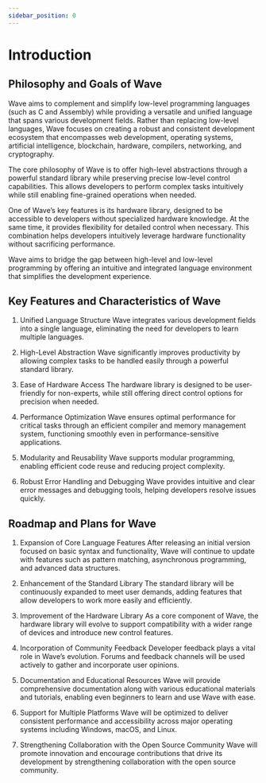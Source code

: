 ```yaml
---
sidebar_position: 0
---
```


# Introduction
## Philosophy and Goals of Wave
Wave aims to complement and simplify low-level programming languages (such as C and Assembly) while providing a versatile and unified language that spans various development fields. Rather than replacing low-level languages, Wave focuses on creating a robust and consistent development ecosystem that encompasses web development, operating systems, artificial intelligence, blockchain, hardware, compilers, networking, and cryptography.

The core philosophy of Wave is to offer high-level abstractions through a powerful standard library while preserving precise low-level control capabilities. This allows developers to perform complex tasks intuitively while still enabling fine-grained operations when needed.

One of Wave’s key features is its hardware library, designed to be accessible to developers without specialized hardware knowledge. At the same time, it provides flexibility for detailed control when necessary. This combination helps developers intuitively leverage hardware functionality without sacrificing performance.

Wave aims to bridge the gap between high-level and low-level programming by offering an intuitive and integrated language environment that simplifies the development experience.

## Key Features and Characteristics of Wave
1. Unified Language Structure
Wave integrates various development fields into a single language, eliminating the need for developers to learn multiple languages.

2. High-Level Abstraction
Wave significantly improves productivity by allowing complex tasks to be handled easily through a powerful standard library.

3. Ease of Hardware Access
The hardware library is designed to be user-friendly for non-experts, while still offering direct control options for precision when needed.

4. Performance Optimization
Wave ensures optimal performance for critical tasks through an efficient compiler and memory management system, functioning smoothly even in performance-sensitive applications.

5. Modularity and Reusability
Wave supports modular programming, enabling efficient code reuse and reducing project complexity.

6. Robust Error Handling and Debugging
Wave provides intuitive and clear error messages and debugging tools, helping developers resolve issues quickly.

## Roadmap and Plans for Wave
1. Expansion of Core Language Features
After releasing an initial version focused on basic syntax and functionality, Wave will continue to update with features such as pattern matching, asynchronous programming, and advanced data structures.

2. Enhancement of the Standard Library
The standard library will be continuously expanded to meet user demands, adding features that allow developers to work more easily and efficiently.

3. Improvement of the Hardware Library
As a core component of Wave, the hardware library will evolve to support compatibility with a wider range of devices and introduce new control features.

4. Incorporation of Community Feedback
Developer feedback plays a vital role in Wave’s evolution. Forums and feedback channels will be used actively to gather and incorporate user opinions.

5. Documentation and Educational Resources
Wave will provide comprehensive documentation along with various educational materials and tutorials, enabling even beginners to learn and use Wave with ease.

6. Support for Multiple Platforms
Wave will be optimized to deliver consistent performance and accessibility across major operating systems including Windows, macOS, and Linux.

7. Strengthening Collaboration with the Open Source Community
Wave will promote innovation and encourage contributions that drive its development by strengthening collaboration with the open source community.